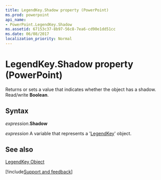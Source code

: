 ```yaml
---
title: LegendKey.Shadow property (PowerPoint)
ms.prod: powerpoint
api_name:
- PowerPoint.LegendKey.Shadow
ms.assetid: 67153c37-8b97-56c8-7ea6-cd90e1dd51cc
ms.date: 06/08/2017
localization_priority: Normal
---
```



# LegendKey.Shadow property (PowerPoint)

Returns or sets a value that indicates whether the object has a shadow. Read/write  **Boolean**.


## Syntax

_expression_.**Shadow**

_expression_ A variable that represents a '[LegendKey](PowerPoint.LegendKey.md)' object.


## See also


[LegendKey Object](PowerPoint.LegendKey.md)

[!include[Support and feedback](~/includes/feedback-boilerplate.md)]